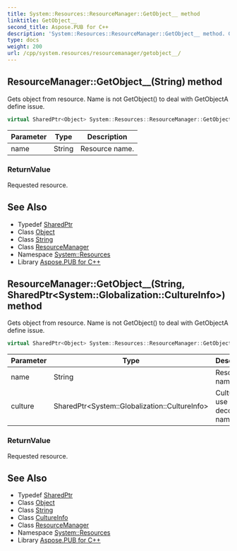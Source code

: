 ```yaml
---
title: System::Resources::ResourceManager::GetObject__ method
linktitle: GetObject__
second_title: Aspose.PUB for C++
description: 'System::Resources::ResourceManager::GetObject__ method. Gets object from resource. Name is not GetObject() to deal with GetObjectA define issue in C++.'
type: docs
weight: 200
url: /cpp/system.resources/resourcemanager/getobject__/
---
```

## ResourceManager::GetObject__(String) method


Gets object from resource. Name is not GetObject() to deal with GetObjectA define issue.

```cpp
virtual SharedPtr<Object> System::Resources::ResourceManager::GetObject__(String name)
```


| Parameter | Type | Description |
| --- | --- | --- |
| name | String | Resource name. |

### ReturnValue

Requested resource.

## See Also

* Typedef [SharedPtr](../../../system/sharedptr/)
* Class [Object](../../../system/object/)
* Class [String](../../../system/string/)
* Class [ResourceManager](../)
* Namespace [System::Resources](../../)
* Library [Aspose.PUB for C++](../../../)
## ResourceManager::GetObject__(String, SharedPtr\<System::Globalization::CultureInfo\>) method


Gets object from resource. Name is not GetObject() to deal with GetObjectA define issue.

```cpp
virtual SharedPtr<Object> System::Resources::ResourceManager::GetObject__(String name, SharedPtr<System::Globalization::CultureInfo> culture)
```


| Parameter | Type | Description |
| --- | --- | --- |
| name | String | Resource name. |
| culture | SharedPtr\<System::Globalization::CultureInfo\> | Culture to use when decoding names. |

### ReturnValue

Requested resource.

## See Also

* Typedef [SharedPtr](../../../system/sharedptr/)
* Class [Object](../../../system/object/)
* Class [String](../../../system/string/)
* Class [CultureInfo](../../../system.globalization/cultureinfo/)
* Class [ResourceManager](../)
* Namespace [System::Resources](../../)
* Library [Aspose.PUB for C++](../../../)
